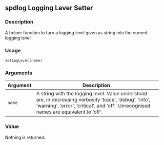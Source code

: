 spdlog Logging Lever Setter
---------------------------

### Description

A helper function to turn a logging level given as string into the
current logging level

### Usage

    setLogLevel(name)

### Arguments

| Argument | Description                                                                                                                                                                                     |
|----------|-------------------------------------------------------------------------------------------------------------------------------------------------------------------------------------------------|
| `name`   | A string with the logging level. Value understood are, in decreasing verbosity ‘trace’, ‘debug’, ‘info’, ‘warning’, ‘error’, ‘critical’, and ‘off’. Unrecognised names are equivalent to ‘off’. |

### Value

Nothing is returned.
